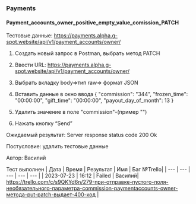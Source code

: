 ### Payments
#### Payment_accounts_owner_positive_empty_value_comission_PATCH

Тестовые данные: https://payments.alpha.g-spot.website/api/v1/payment_accounts/owner/


1. Создать новый запрос в Postman, выбрать метод PATCH

2. Ввести URL: https://payments.alpha.g-spot.website/api/v1/payment_accounts/owner/

3. Выбрать вкладку body=>тип raw=> формат JSON

4. Вставить данные в окно ввода
{
  "commission": "344",
  "frozen_time": "00:00:00",
  "gift_time": "00:00:00",
  "payout_day_of_month": 13
}

5. Удалить значение в поле "commission"-(пример "")

6. Нажать кнопку “Send”

Ожидаемый результат: Server response status code 200 Ok


Постусловие: удалить тестовые данные

Автор: Василий

Тест выполнен
|     Дата    | Время | Результат |   Имя  | Баг №Trello|
|     ---     |  ---  |    ---    |   ---  |    ---     |
|  2023-07-23 | 16:12 |   Failed  | Василий|     https://trello.com/c/s9QKYd6n/279-при-отправке-пустого-поля-необязательного-параметра-commission-paymentaccounts-owner-метода-put-patch-выдает-400-код      | 